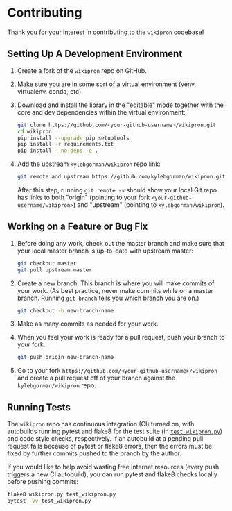 # Contributing

Thank you for your interest in contributing to the `wikipron` codebase!

## Setting Up A Development Environment

1. Create a fork of the `wikipron` repo on GitHub.
2. Make sure you are in some sort of a virtual environment
   (venv, virtualenv, conda, etc).
3. Download and install the library in the "editable" mode
   together with the core and dev dependencies within the virtual environment:

    ```bash
    git clone https://github.com/<your-github-username>/wikipron.git
    cd wikipron
    pip install --upgrade pip setuptools
    pip install -r requirements.txt
    pip install --no-deps -e .
    ```
   
4. Add the upstream `kylebgorman/wikipron` repo link:
   
   ```bash
   git remote add upstream https://github.com/kylebgorman/wikipron.git
   ```
   
   After this step, running `git remote -v` should show your local Git repo
   has links to both "origin" (pointing to your fork `<your-github-username/wikipron>`)
   and "upstream" (pointing to `kylebgorman/wikipron`).

## Working on a Feature or Bug Fix

1. Before doing any work, check out the master branch and
   make sure that your local master branch is up-to-date with upstream master:
   
   ```bash
   git checkout master
   git pull upstream master
   ``` 
   
2. Create a new branch. This branch is where you will make commits of your work.
   (As best practice, never make commits while on a master branch.
   Running `git branch` tells you which branch you are on.)
   
   ```bash
   git checkout -b new-branch-name
   ```
   
3. Make as many commits as needed for your work.
4. When you feel your work is ready for a pull request,
   push your branch to your fork.

   ```bash
   git push origin new-branch-name
   ```
5. Go to your fork `https://github.com/<your-github-username>/wikipron` and
   create a pull request off of your branch against the `kylebgorman/wikipron` repo.

## Running Tests

The `wikipron` repo has continuous integration (CI) turned on,
with autobuilds running pytest and flake8 for the test suite
(in [`test_wikipron.py`](test_wikipron.py)) and code style checks, respectively.
If an autobuild at a pending pull request fails because of pytest or flake8
errors, then the errors must be fixed by further commits pushed to the branch
by the author.

If you would like to help avoid wasting free Internet resources
(every push triggers a new CI autobuild),
you can run pytest and flake8 checks locally before pushing commits:

```bash
flake8 wikipron.py test_wikipron.py
pytest -vv test_wikipron.py
```
